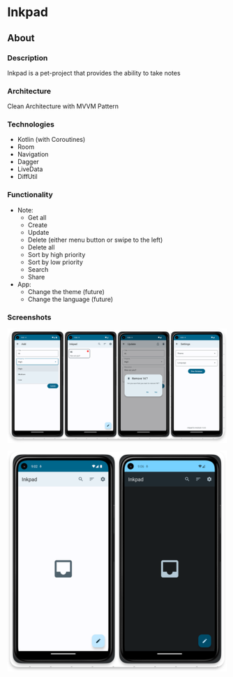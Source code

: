 # Inkpad

## About

### Description

Inkpad is a pet-project that provides the ability to take notes

### Architecture

Clean Architecture with MVVM Pattern

### Technologies

- Kotlin (with Coroutines)
- Room
- Navigation
- Dagger
- LiveData
- DiffUtil

### Functionality

- Note:
  - Get all
  - Create
  - Update
  - Delete (either menu button or swipe to the left)
  - Delete all
  - Sort by high priority
  - Sort by low priority
  - Search
  - Share
- App:
  - Change the theme (future)
  - Change the language (future)

### Screenshots

![app](./screenshots/app.png)

![themes](./screenshots/themes.png)
